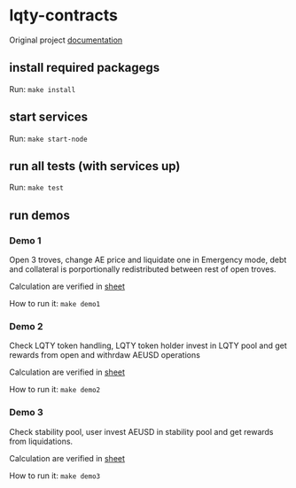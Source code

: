 # lqty-contracts

Original project [documentation](https://github.com/liquity/dev#readme)

## install required packagegs

Run: `make install`

## start services

Run: `make start-node`

## run all tests (with services up)

Run: `make test`

## run demos

### Demo 1

Open 3 troves, change AE price and liquidate one in Emergency mode, debt and collateral is porportionally redistributed between rest of open troves.

Calculation are verified in [sheet](https://github.com/aeternity/lqty-contracts/blob/main/docs/demos/demo1.xlsx)

How to run it: `make demo1`

### Demo 2

Check LQTY token handling, LQTY token holder invest in LQTY pool and get rewards from open and withrdaw AEUSD operations

Calculation are verified in [sheet](https://github.com/aeternity/lqty-contracts/blob/main/docs/demos/demo2.xlsx)

How to run it: `make demo2`

### Demo 3

Check stability pool, user invest AEUSD in stability pool and get rewards from liquidations.


Calculation are verified in [sheet](https://github.com/aeternity/lqty-contracts/blob/main/docs/demos/demo3.xlsx)


How to run it: `make demo3`
